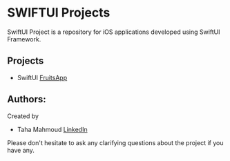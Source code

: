 # SWIFTUI Projects

SwiftUI Project is a repository for iOS applications developed using SwiftUI Framework.

## Projects
- SwiftUI [FruitsApp](https://www.linkedin.com/in/engtahamahmoud)


## Authors:
Created by 
- Taha Mahmoud [LinkedIn](https://www.linkedin.com/in/engtahamahmoud/)

Please don't hesitate to ask any clarifying questions about the project if you have any.
